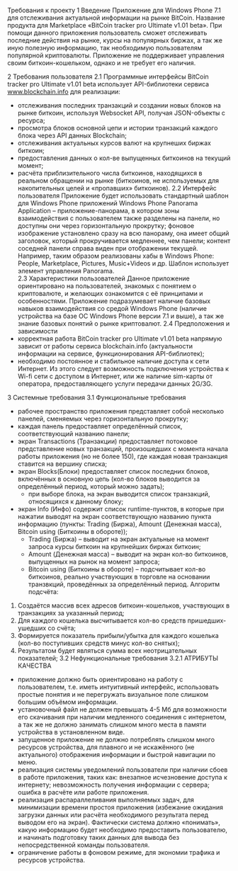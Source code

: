 Требования к проекту
1 Введение
Приложение для Windows Phone 7.1 для отслеживания актуальной информации на рынке BitCoin. Название продукта для Marketplace «BitCoin tracker pro Ultimate v1.01 beta». При помощи данного приложения пользователь сможет отслеживать последние действия на рынке, курсы на популярных биржах, а так же иную полезную информацию, так необходимую пользователям популярной криптовалюты. Приложение не поддерживает управления своим биткоин-кошельком, однако и не требует его наличия. 

2 Требования пользователя
2.1 Программные интерфейсы
BitCoin tracker pro Ultimate v1.01 beta использует API-библиотеки сервиса www.blockchain.info для реализации: 
- отслеживания последних транзакций и создании новых блоков на рынке биткоин, используя Websocket API, получая JSON-объекты с ресурса; 
- просмотра блоков основной цепи и истории транзакций каждого блока через API данных Blockchain;
- отслеживания актуальных курсов валют на крупнеших биржах биткоин;
- предоставления данных о кол-ве выпущенных биткоинов на текущий момент;
- расчёта  приблизительного числа биткоинов, находящихся в реальном обращении на рынке (биткоинов, не используемых для накопительных целей и «пропавших» биткоинов). 
2.2 Интерфейс пользователя
Приложение будет использовать стандартный шаблон для Windows Phone приложений Windows Phone Panorama Application – приложение-панорама, в котором зоны взаимодействия с пользователем также разделены на панели, но доступны они через горизонтальную прокрутку; фоновое изображение установлено сразу на всю панораму, она имеет общий заголовок, который прокручивается медленнее, чем панели; контент соседней панели справа виден при отображении текущей. Например, таким образом  реализованы хабы в Windows Phone: People, Marketplace, Pictures, Music+Videos и др. Шаблон использует элемент управления Panorama.  
2.3 Характеристики пользователей
Данное приложение ориентировано на пользователей, знакомых с понятием о криптовалюте, и желающих ознакомится с её принципами и особенностями. Приложение подразумевает наличие базовых навыков взаимодействия со средой Windows Phone (наличие устройства на базе ОС Windows Phone версии 7.1 и выше),  а так же знание базовых понятий о рынке криптовалют.
2.4 Предположения и зависимости
- корректная работа BitCoin tracker pro Ultimate v1.01 beta напрямую зависит от работы сервиса blockchain.info (актуальности информации на сервисе, функционирования API-библиотек);
- необходимо постоянное и стабильное наличие доступа к сети Интернет. Из этого следует возможность подключения устройства к Wi-fi сети с доступом в Интернет, или же наличие sim-карты от оператора, предоставляющего услуги передачи данных 2G/3G. 

3 Системные требования
3.1 Функциональные требования
- рабочее пространство приложения представляет собой несколько  панелей, сменяемых через горизонтальную прокрутку;
- каждая панель предоставляет определённый список, соответствующий названию панели;
- экран Transactions (Транзакции) предоставляет потоковое представление новых транзакций, произошедших с момента начала работы приложения (но не более 150), где каждая новая транзакция ставится на вершину списка;
- экран Blocks(Блоки) предоставляет список последних блоков, включённых в основную цепь (кол-во блоков выводится за определённый период, который можно задать);
	+ при выборе блока, на экран выводится список транзакций, относящихся к данному блоку;
- экран Info (Инфо) содержит список runtime-пунктов, в которые  при нажатии выводят на экран соответствующую названию пункта информацию (пункты: Trading (Биржа), Amount (Денежная масса), Bitcoin using (Биткоины в обороте));
	+ Trading (Биржа) – выводит на экран актуальные на момент запроса курсы биткоин на крупнейших биржах биткоин;
	+ Amount (Денежная масса) – выводит на экран кол-во биткоинов, выпущенных на рынок на момент запроса;
	+ Bitcoin using (Биткоины в обороте) – подсчитывает кол-во биткоинов, реально участвующих в торговле на основании транзвкций, проведённых за определённый период. Алгоритм подсчёта: 
1.	Создаётся массив всех адресов биткоин-кошельков, участвующих в транзакциях за указанный период; 
2.	Для каждого кошелька высчитывается кол-во средств пришедших-ушедших со счёта;
3.	Формируется показатель прибыли/убытка для каждого кошелька (кол-во поступивших средств минус кол-во снятых);
4.	Результатом будет являться сумма всех неотрицательных показателей;
3.2 Нефункциональные требования
3.2.1 АТРИБУТЫ КАЧЕСТВА
- приложение должно быть ориентировано на работу с пользователем, т.е. иметь интуитивный интерфейс, использовать простые понятия и не перегружать визуальное поле слишком большим объёмом информации.
- установочный файл не должен превышать 4-5 Мб для возможности его скачивания при наличии медленного соединения с интернетом, а так же не должно занимать слишком много места в памяти устройства в установленном виде.
- запущенное приложение не должно потреблять слишком много ресурсов устройства, для плавного и не искажённого (не актуального) отображения информации и быстрой навигации по меню.
- реализация системы уведомлений пользователи при наличии сбоев в работе приложения, таких как: внезапное исчезновение доступа к интернету; невозможность получения информации с сервера; ошибка в расчёте или работе приложения.
- реализация распараллеливания выполняемых задач, для минимизации времени простоя приложения (избежание ожидания загрузки данных или расчёта необходимого результата перед выводом его на экран). Фактически система должно «понимать», какую информацию будет необходимо предоставить пользователю, и начинать подготовку таких данных для вывода без непосредственной команды пользователя.
- ограничение работы в фоновом режиме, для экономии трафика и ресурсов устройства. 


